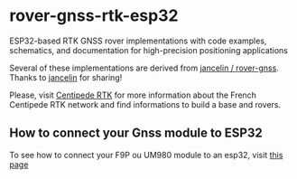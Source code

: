 # rover-gnss-rtk-esp32

ESP32-based RTK GNSS rover implementations with code examples, schematics, and documentation for high-precision positioning applications

Several of these implementations are derived from [jancelin / rover-gnss](https://github.com/jancelin/rover-gnss/blob/master/unit_tests/3b-GNSS_RTK/README.md). 
Thanks to [jancelin](https://github.com/jancelin) for sharing!


Please, visit [Centipede RTK](https://docs.centipede.fr) for more information about the French Centipede RTK network and find informations to build a base and rovers.

## How to connect your Gnss module to ESP32

To see how to connect your F9P ou UM980 module to an esp32, visit [this page](https://github.com/jancelin/rover-gnss/blob/master/unit_tests/3b-GNSS_RTK/README.md)